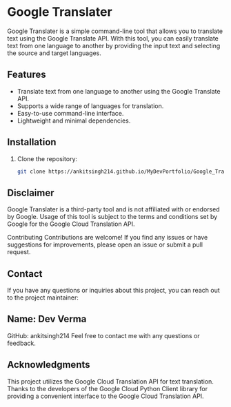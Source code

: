 # Google Translater

Google Translater is a simple command-line tool that allows you to translate text using the Google Translate API. With this tool, you can easily translate text from one language to another by providing the input text and selecting the source and target languages.

## Features

- Translate text from one language to another using the Google Translate API.
- Supports a wide range of languages for translation.
- Easy-to-use command-line interface.
- Lightweight and minimal dependencies.

## Installation

1. Clone the repository:

   ```bash
   git clone https://ankitsingh214.github.io/MyDevPortfolio/Google_Translater.git

 ##  Disclaimer
Google Translater is a third-party tool and is not affiliated with or endorsed by Google. Usage of this tool is subject to the terms and conditions set by Google for the Google Cloud Translation API.

Contributing
Contributions are welcome! If you find any issues or have suggestions for improvements, please open an issue or submit a pull request.

## Contact
If you have any questions or inquiries about this project, you can reach out to the project maintainer:

## Name: Dev Verma
GitHub: ankitsingh214
Feel free to contact me with any questions or feedback.

## Acknowledgments
This project utilizes the Google Cloud Translation API for text translation.
Thanks to the developers of the Google Cloud Python Client library for providing a convenient interface to the Google Cloud Translation API.
